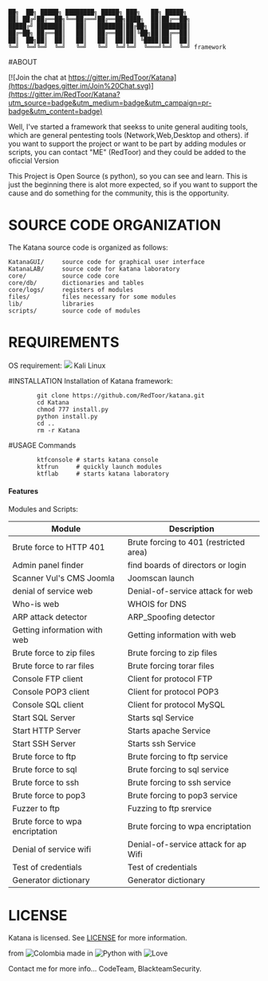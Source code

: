 	██╗  ██╗ █████╗ ████████╗ █████╗ ███╗   ██╗ █████╗ 
	██║ ██╔╝██╔══██╗╚══██╔══╝██╔══██╗████╗  ██║██╔══██╗
	█████╔╝ ███████║   ██║   ███████║██╔██╗ ██║███████║
	██╔═██╗ ██╔══██║   ██║   ██╔══██║██║╚██╗██║██╔══██║
	██║  ██╗██║  ██║   ██║   ██║  ██║██║ ╚████║██║  ██║
	╚═╝  ╚═╝╚═╝  ╚═╝   ╚═╝   ╚═╝  ╚═╝╚═╝  ╚═══╝╚═╝  ╚═╝ framework
		                                           

#ABOUT

[![Join the chat at https://gitter.im/RedToor/Katana](https://badges.gitter.im/Join%20Chat.svg)](https://gitter.im/RedToor/Katana?utm_source=badge&utm_medium=badge&utm_campaign=pr-badge&utm_content=badge)

Well, I've started a framework that seekss to unite general auditing tools,
which are general pentesting tools (Network,Web,Desktop and others). if you
want to support the project or want to be part by adding modules or scripts,
you can contact "ME" (RedToor) and they could be added to the oficcial Version

This Project is Open Source (s python), so you can see and learn.
This is just the beginning there is alot more expected, so if you want to support
the cause and do something for the community, this is the opportunity.

# SOURCE CODE ORGANIZATION
The Katana source code is organized as follows:
```
KatanaGUI/     source code for graphical user interface
KatanaLAB/     source code for katana laboratory
core/          source code core
core/db/       dictionaries and tables
core/logs/     registers of modules
files/         files necessary for some modules
lib/           libraries
scripts/       source code of modules
```
# REQUIREMENTS
OS requirement:
        <img src="http://www.question-defense.com/wp-content/themes/qd/backtrack-menu/backtrack-logo.png"> Kali Linux

#INSTALLATION
Installation of Katana framework:
```
        git clone https://github.com/RedToor/katana.git
        cd Katana
        chmod 777 install.py
        python install.py
        cd ..
        rm -r Katana
```

#USAGE
Commands
```
        ktfconsole # starts katana console
        ktfrun     # quickly launch modules
        ktflab     # starts katana laboratory
```


#### Features
Modules and Scripts:

 Module                 | Description
------------------------|---------------------
Brute force to HTTP 401 | Brute forcing to 401 (restricted area)
Admin panel finder      | find boards of directors or login
Scanner Vul's CMS Joomla| Joomscan launch
denial of service web   | Denial-of-service attack for web
Who-is web              | WHOIS for DNS
ARP attack detector     | ARP_Spoofing detector
Getting information with web| Getting information with web
Brute force to zip files    | Brute forcing to zip files
Brute force to rar files    | Brute forcing torar files
Console FTP client      | Client for protocol FTP
Console POP3 client     | Client for protocol POP3
Console SQL client      | Client for protocol MySQL
Start SQL Server        | Starts sql Service
Start HTTP Server       | Starts apache Service
Start SSH Server        | Starts ssh Service
Brute force to ftp      | Brute forcing to ftp service
Brute force to sql      | Brute forcing to sql service
Brute force to ssh      | Brute forcing to ssh service
Brute force to pop3     | Brute forcing to pop3 service
Fuzzer to ftp           | Fuzzing to ftp srervice
Brute force to wpa encriptation| Brute forcing to wpa encriptation
Denial of service wifi  | Denial-of-service attack for ap Wifi
Test of credentials     | Test of credentials 
Generator dictionary    | Generator dictionary
 
 
# LICENSE
Katana is licensed. 
See [LICENSE](LICENSE) for more information.

from <img src="http://www.euromonitor.com/medialibrary/Image/Flag_20x20_Colombia.png" title="Colombia"> made in <img src="https://developer.ibm.com/predictiveanalytics/wp-content/uploads/sites/48/2015/04/python-icon.png" title="Python"> with <img src="http://cdn0.bodas.com.mx/img/smileys/smiley_heart.png" title="Love">

Contact me for more info...
CodeTeam, BlackteamSecurity.
